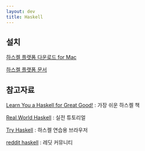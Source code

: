 ```yaml
---
layout: dev
title: Haskell
---
```


## 설치

[하스켈 플랫폼 다운로드 for Mac](https://www.haskell.org/platform/mac.html)

[하스켈 플랫폼 문서](https://downloads.haskell.org/~ghc/latest/docs/users_guide.pdf)

## 참고자료

[Learn You a Haskell for Great Good!](http://learnyouahaskell.com/chapters) : 가장 쉬운 하스켈 책

[Real World Haskell](http://book.realworldhaskell.org/read/) : 실전 튜토리얼

[Try Haskell](http://tryhaskell.org/) : 하스켈 연습용 브라우저

[reddit haskell](https://www.reddit.com/r/haskell/) : 레딧 커뮤니티

